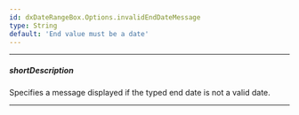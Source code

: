 ```yaml
---
id: dxDateRangeBox.Options.invalidEndDateMessage
type: String
default: 'End value must be a date'
---
```

---
##### shortDescription
Specifies a message displayed if the typed end date is not a valid date. 

---
